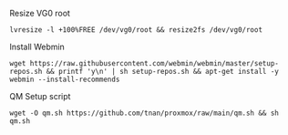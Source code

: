 Resize VG0 root
```
lvresize -l +100%FREE /dev/vg0/root && resize2fs /dev/vg0/root
```
Install Webmin
```
wget https://raw.githubusercontent.com/webmin/webmin/master/setup-repos.sh && printf 'y\n' | sh setup-repos.sh && apt-get install -y webmin --install-recommends
```
QM Setup script
```
wget -O qm.sh https://github.com/tnan/proxmox/raw/main/qm.sh && sh qm.sh
```
